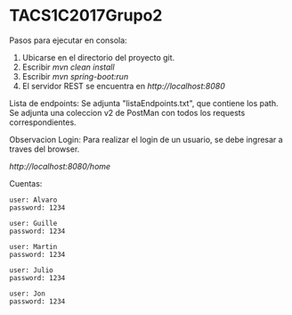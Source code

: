 # TACS1C2017Grupo2

Pasos para ejecutar en consola:

1. Ubicarse en el directorio del proyecto git.
2. Escribir *mvn clean install*
3. Escribir *mvn spring-boot:run*
4. El servidor REST se encuentra en *http://localhost:8080*

Lista de endpoints: 
Se adjunta "listaEndpoints.txt", que contiene los path.
Se adjunta una coleccion v2 de PostMan con todos los requests correspondientes.

Observacion Login:
Para realizar el login de un usuario, se debe ingresar a traves del browser.
	
*http://localhost:8080/home*

Cuentas:

	user: Alvaro
	password: 1234
	
	user: Guille
	password: 1234
	
	user: Martin
	password: 1234
	
	user: Julio
	password: 1234
	
	user: Jon
	password: 1234
